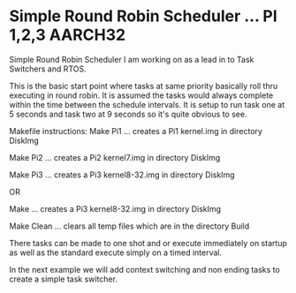 
# Simple Round Robin Scheduler ... PI 1,2,3 AARCH32
Simple Round Robin Scheduler I am working on as a lead in to Task Switchers and RTOS. 
>
>
This is the basic start point where tasks at same priority basically roll thru executing in round robin. It is assumed the tasks would always complete within the time between the schedule intervals. It is setup to run task one at 5 seconds and task two at 9 seconds so it's quite obvious to see.
>
>
Makefile instructions:
Make Pi1   ... creates a Pi1 kernel.img in directory DiskImg 
>
Make Pi2   ... creates a Pi2 kernel7.img in directory DiskImg
>
Make Pi3   ... creates a Pi3 kernel8-32.img in directory DiskImg
>
OR
>
Make       ... creates a Pi3 kernel8-32.img in directory DiskImg
>
Make Clean ... clears all temp files which are in the directory Build
>
>
>
There tasks can be made to one shot and or execute immediately on startup as well as the standard execute simply on a timed interval.
>
>
In the next example we will add context switching and non ending tasks to create a simple task switcher.
